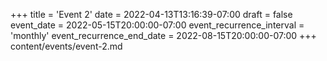 +++
title = 'Event 2'
date = 2022-04-13T13:16:39-07:00
draft = false
event_date = 2022-05-15T20:00:00-07:00
event_recurrence_interval = 'monthly'
event_recurrence_end_date = 2022-08-15T20:00:00-07:00
+++
content/events/event-2.md
